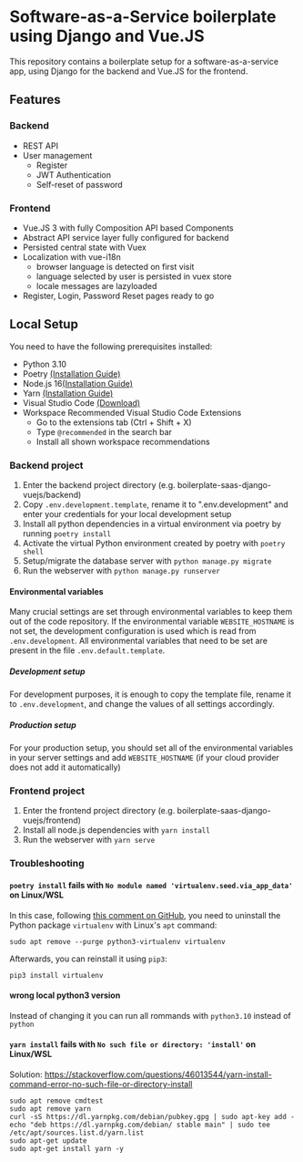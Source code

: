 # Software-as-a-Service boilerplate using Django and Vue.JS
This repository contains a boilerplate setup for a software-as-a-service app, using Django for the backend and Vue.JS for the frontend.

## Features
### Backend
- REST API
- User management
    - Register
    - JWT Authentication
    - Self-reset of password


### Frontend
- Vue.JS 3 with fully Composition API based Components
- Abstract API service layer fully configured for backend
- Persisted central state with Vuex
- Localization with vue-i18n
    - browser language is detected on first visit
    - language selected by user is persisted in vuex store
    - locale messages are lazyloaded
- Register, Login, Password Reset pages ready to go


## Local Setup

You need to have the following prerequisites installed:
- Python 3.10
- Poetry [(Installation Guide)](https://python-poetry.org/docs/master/#installation)
- Node.js 16[(Installation Guide)](https://nodejs.dev/learn/how-to-install-nodejs)
- Yarn [(Installation Guide)](https://yarnpkg.com/getting-started/install#about-global-installs)
- Visual Studio Code [(Download)](https://code.visualstudio.com/Download)
- Workspace Recommended Visual Studio Code Extensions
    - Go to the extensions tab (Ctrl + Shift + X)
    - Type `@recommended` in the search bar
    - Install all shown workspace recommendations



### Backend project
1. Enter the backend project directory (e.g. boilerplate-saas-django-vuejs/backend)
2. Copy `.env.development.template`, rename it to ".env.development" and enter your credentials for your local development setup
2. Install all python dependencies in a virtual environment via poetry by running `poetry install`
3. Activate the virtual Python environment created by poetry with `poetry shell`
4. Setup/migrate the database server with `python manage.py migrate`
5. Run the webserver with `python manage.py runserver`

#### Environmental variables
Many crucial settings are set through environmental variables to keep them out of the code repository.
If the environmental variable `WEBSITE_HOSTNAME` is not set, the development configuration is used which is read from `.env.development`. All environmental variables that need to be set are present in the file `.env.default.template`.

##### Development setup
For development purposes, it is enough to copy the template file, rename it to `.env.development`, and change the values of all settings accordingly.
##### Production setup
For your production setup, you should set all of the environmental variables in your server settings and add `WEBSITE_HOSTNAME` (if your cloud provider does not add it automatically)


### Frontend project
1. Enter the frontend project directory (e.g. boilerplate-saas-django-vuejs/frontend)
2. Install all node.js dependencies with `yarn install`
3. Run the webserver with `yarn serve`

### Troubleshooting

#### `poetry install` fails with `No module named 'virtualenv.seed.via_app_data'` on Linux/WSL

In this case, following [this comment on GitHub](https://github.com/python-poetry/poetry/issues/2972#issuecomment-717563513), you need to uninstall the Python package `virtualenv` with Linux's `apt` command:
```
sudo apt remove --purge python3-virtualenv virtualenv
```

Afterwards, you can reinstall it using `pip3`:
```
pip3 install virtualenv
```

#### wrong local python3 version
Instead of changing it you can run all rommands with `python3.10` instead of `python`

#### `yarn install` fails with `No such file or directory: 'install'` on Linux/WSL
Solution: https://stackoverflow.com/questions/46013544/yarn-install-command-error-no-such-file-or-directory-install

```
sudo apt remove cmdtest
sudo apt remove yarn
curl -sS https://dl.yarnpkg.com/debian/pubkey.gpg | sudo apt-key add -
echo "deb https://dl.yarnpkg.com/debian/ stable main" | sudo tee /etc/apt/sources.list.d/yarn.list
sudo apt-get update
sudo apt-get install yarn -y
```
